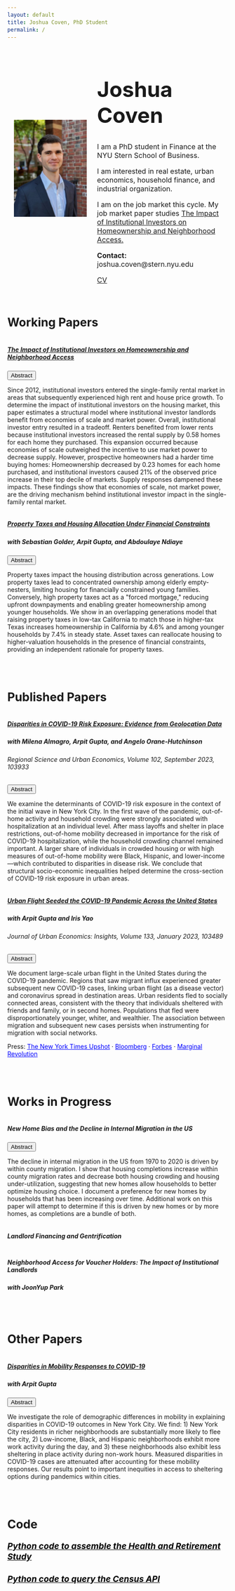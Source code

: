 ```yaml
---
layout: default
title: Joshua Coven, PhD Student
permalink: /
---
```

<link rel="stylesheet" href="https://cdnjs.cloudflare.com/ajax/libs/font-awesome/6.0.0-beta3/css/all.min.css">
<div class="home-container" style="display: flex; flex-wrap: wrap; justify-content: space-between; align-items: center; padding: 0 15px;">
    <!-- Image Container -->
    <div class="home-image" style="width: 35%; text-align: center;">
        <img src="/images/author.jpg" alt="Yours Truly" class="img-fluid" style="max-width: 100%; height: auto;">
    </div>
    <!-- Text Container -->
    <div class="home-text" style="width: 60%; text-align: left;">
        <h1 class="custom-color" style="font-size: 36pt;">Joshua Coven</h1>
        <p style="font-size: 12pt;">I am a PhD student in Finance at the NYU Stern School of Business.</p>
        <p style="font-size: 12pt;">I am interested in real estate, urban economics, household finance, and industrial organization.</p>
        <p style="font-size: 12pt;">I am on the job market this cycle. My job market paper studies <a href="{{site.url}}/assets/JoshuaCovenJMP.pdf" class="custom-link">The Impact of Institutional Investors on Homeownership and Neighborhood Access.</a></p>
        <p style="font-size: 12pt;"><strong>Contact:</strong> joshua.coven@stern.nyu.edu</p>
        <p style="font-size: 12pt;"><a href="{{site.url}}/assets/CVJoshuaCoven.pdf" class="custom-link">CV</a></p>
    </div>
</div>
<div id="Papers"></div>
<br>
<h1 style="font-size: 20pt;">Working Papers</h1>
<div class="row card-row" style="display: flex; flex-wrap: wrap; justify-content: center">
    <div class="card" style="width: 100%; ">
        <div class="card-body">
            <h5 class="card-title">
                <a href="{{site.url}}/assets/JoshuaCovenJMP.pdf" class="custom-link-nounderline">
                    The Impact of Institutional Investors on Homeownership and Neighborhood Access
                </a>
            </h5>
            <button class="drawer-toggle" onclick="toggleDrawer('abstract1')">Abstract <span class="caret" id="caret-abstract1"><i class="fas fa-caret-down"></i></span></button>
            <div class="drawer" id="abstract1">
                <p class="card-text">Since 2012, institutional investors entered the single-family rental market in areas that subsequently experienced high rent and house price growth. To determine the impact of institutional investors on the housing market, this paper estimates a structural model where institutional investor landlords benefit from economies of scale and market power. Overall, institutional investor entry resulted in a tradeoff. Renters benefited from lower rents because institutional investors increased the rental supply by 0.58 homes for each home they purchased. This expansion occurred because economies of scale outweighed the incentive to use market power to decrease supply. However, prospective homeowners had a harder time buying homes: Homeownership decreased by 0.23 homes for each home purchased, and institutional investors caused 21% of the observed price increase in their top decile of markets. Supply responses dampened these impacts. These findings show that economies of scale, not market power, are the driving mechanism behind institutional investor impact in the single-family rental market.</p>
            </div>
        </div>
    </div>
</div>
<div class="row card-row" style="display: flex; flex-wrap: wrap; justify-content: center; margin-bottom: 15px;">
    <div class="card" style="width: 100%;">
        <div class="card-body">
            <h5 class="card-title">
                <a href="https://papers.ssrn.com/sol3/papers.cfm?abstract_id=4880480" class="custom-link-nounderline">
                    Property Taxes and Housing Allocation Under Financial Constraints
                </a>
            </h5>
            <h5>with Sebastian Golder, Arpit Gupta, and Abdoulaye Ndiaye</h5>
            <button class="drawer-toggle" onclick="toggleDrawer('abstract2')">Abstract <span class="caret" id="caret-abstract2"><i class="fas fa-caret-down"></i></span></button>
            <div class="drawer" id="abstract2">
                <p class="card-text">Property taxes impact the housing distribution across generations. Low property taxes lead to concentrated ownership among elderly empty-nesters, limiting housing for financially constrained young families. Conversely, high property taxes act as a "forced mortgage," reducing upfront downpayments and enabling greater homeownership among younger households. We show in an overlapping generations model that raising property taxes in low-tax California to match those in higher-tax Texas increases homeownership in California by 4.6% and among younger households by 7.4% in steady state. Asset taxes can reallocate housing to higher-valuation households in the presence of financial constraints, providing an independent rationale for property taxes.</p>
            </div>
        </div>
    </div>
</div>
<br>
<h1 style="font-size: 20pt">Published Papers</h1>
<div class="row card-row" style="display: flex; flex-wrap: wrap; justify-content: center;">
    <div class="card" style="width: 100%;">
        <div class="card-body">
            <h5 class="card-title">
                <a href="https://www.sciencedirect.com/science/article/pii/S0166046223000686" class="custom-link-nounderline">
                    Disparities in COVID-19 Risk Exposure: Evidence from Geolocation Data
                </a>
            </h5>
            <h5>with Milena Almagro, Arpit Gupta, and Angelo Orane-Hutchinson</h5>
            <h6>Regional Science and Urban Economics, Volume 102, September 2023, 103933</h6>
            <button class="drawer-toggle" onclick="toggleDrawer('abstract3')">Abstract <span class="caret" id="caret-abstract3"><i class="fas fa-caret-down"></i></span></button>
            <div class="drawer" id="abstract3">
                <p class="card-text">We examine the determinants of COVID-19 risk exposure in the context of the initial wave in New York City. In the first wave of the pandemic, out-of-home activity and household crowding were strongly associated with hospitalization at an individual level. After mass layoffs and shelter in place restrictions, out-of-home mobility decreased in importance for the risk of COVID-19 hospitalization, while the household crowding channel remained important. A larger share of individuals in crowded housing or with high measures of out-of-home mobility were Black, Hispanic, and lower-income—which contributed to disparities in disease risk. We conclude that structural socio-economic inequalities helped determine the cross-section of COVID-19 risk exposure in urban areas.</p>
            </div>
        </div>
    </div>
</div>
<div class="row card-row" style="display: flex; flex-wrap: wrap; justify-content: center; margin-bottom: 15px;">
    <div class="card" style="width: 100%;">
        <div class="card-body">
            <h5 class="card-title">
                <a href="https://www.sciencedirect.com/science/article/pii/S0094119022000663" class="custom-link-nounderline">
                    Urban Flight Seeded the COVID-19 Pandemic Across the United States
                </a>
            </h5>
            <h5>with Arpit Gupta and Iris Yao</h5>
            <h6>Journal of Urban Economics: Insights, Volume 133, January 2023, 103489</h6>
            <button class="drawer-toggle" onclick="toggleDrawer('abstract4')">Abstract <span class="caret" id="caret-abstract4"><i class="fas fa-caret-down"></i></span></button>
            <div class="drawer" id="abstract4">
                <p class="card-text">We document large-scale urban flight in the United States during the COVID-19 pandemic. Regions that saw migrant influx experienced greater subsequent new COVID-19 cases, linking urban flight (as a disease vector) and coronavirus spread in destination areas. Urban residents fled to socially connected areas, consistent with the theory that individuals sheltered with friends and family, or in second homes. Populations that fled were disproportionately younger, whiter, and wealthier. The association between migration and subsequent new cases persists when instrumenting for migration with social networks.</p>
                <p>Press:  
                    <a href="https://www.nytimes.com/interactive/2020/05/15/upshot/who-left-new-york-coronavirus.html" style="color: blue">The New York Times Upshot</a> · 
                    <a href="https://www.bloomberg.com/news/articles/2020-08-14/nyc-crime-spike-is-last-straw-pushing-anxious-residents-to-flee" style="color: blue">Bloomberg</a> · 
                    <a href="https://www.forbes.com/sites/williamhaseltine/2020/12/21/urban-flight-due-to-covid-19-is-temporary-not-permanent/?sh=6ab583d84cd5" style="color: blue">Forbes</a> · 
                    <a href="https://marginalrevolution.com/marginalrevolution/2020/04/escape-from-new-york.html" style="color: blue">Marginal Revolution</a>
                </p>
            </div>
        </div>
    </div>
</div>
<br>
<h1 style="font-size: 20pt">Works in Progress</h1>
<div class="row card-row" style="display: flex; flex-wrap: wrap; justify-content: center;">
    <div class="card" style="width: 100%;">
        <div class="card-body">
            <h5 class="card-title">
                New Home Bias and the Decline in Internal Migration in the US
            </h5>
            <button class="drawer-toggle" onclick="toggleDrawer('abstract5')">Abstract <span class="caret" id="caret-abstract5"><i class="fas fa-caret-down"></i></span></button>
            <div class="drawer" id="abstract5">
                <p class="card-text">The decline in internal migration in the US from 1970 to 2020 is driven by within county migration. I show that housing completions increase within county migration rates and decrease both housing crowding and housing under-utilization, suggesting that new homes allow households to better optimize housing choice. I document a preference for new homes by households that has been increasing over time. Additional work on this paper will attempt to determine if this is driven by new homes or by more homes, as completions are a bundle of both.</p>
            </div>
        </div>
    </div>
</div>

<!-- Second Card -->
<div class="row card-row" style="display: flex; flex-wrap: wrap; justify-content: center;">
    <div class="card" style="width: 100%;">
        <div class="card-body">
            <h5 class="card-title">
                Landlord Financing and Gentrification
            </h5>
        </div>
    </div>
</div>

<!-- Third Card -->
<div class="row card-row" style="display: flex; flex-wrap: wrap; justify-content: center; margin-bottom: 15px;">
    <div class="card" style="width: 100%;">
        <div class="card-body">
            <h5 class="card-title">
                Neighborhood Access for Voucher Holders: The Impact of Institutional Landlords
            </h5>
            <h5>with JoonYup Park</h5>
        </div>
    </div>
</div>
<br>
<h1 style="font-size: 20pt">Other Papers</h1>
<div class="row card-row" style="display: flex; flex-wrap: wrap; justify-content: center; margin-bottom: 15px;">
    <div class="card" style="width: 100%;">
        <div class="card-body">
            <h5 class="card-title">
                <a href="https://static1.squarespace.com/static/56086d00e4b0fb7874bc2d42/t/5ebf201183c6f016ca3abd91/1589583893816/DemographicCovid.pdf" class="custom-link-nounderline">
                    Disparities in Mobility Responses to COVID-19
                </a>
            </h5>
            <h5>with Arpit Gupta</h5>
            <button class="drawer-toggle" onclick="toggleDrawer('abstract6')">Abstract <span class="caret" id="caret-abstract6"><i class="fas fa-caret-down"></i></span></button>
            <div class="drawer" id="abstract6">
                <p class="card-text">We investigate the role of demographic differences in mobility in explaining disparities in COVID-19 outcomes in New York City. We find: 1) New York City residents in richer neighborhoods are substantially more likely to flee the city, 2) Low-income, Black, and Hispanic neighborhoods exhibit more work activity during the day, and 3) these neighborhoods also exhibit less sheltering in place activity during non-work hours. Measured disparities in COVID-19 cases are attenuated after accounting for these mobility responses. Our results point to important inequities in access to sheltering options during pandemics within cities.</p>
            </div>
        </div>
    </div>
</div>
<br>
<div id="Code"></div>

<h1 style="font-size: 20pt">Code</h1>
<div class="row" style="width: 100%;">
    <div style="width: 100%;">
        <h5 style="font-size: 1rem">
            <a href="https://github.com/joshuacoven/HRS_Assembly" style="color: black; font-size: 1.2rem">Python code to assemble the Health and Retirement Study</a>
        </h5>
    </div>
</div>

<div class="row" style="width: 100%;">
    <div style="width: 100%;">
        <h5>
            <a href="https://github.com/joshuacoven/Query_The_Census" style="color: black; font-size: 1.2rem">Python code to query the Census API</a>
        </h5>
    </div>
</div>

 <script src="scripts/scripts.js"></script>
